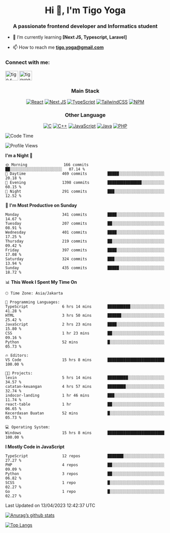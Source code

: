 
<h1 align="center">Hi 👋, I'm Tigo Yoga</h1>
<h3 align="center">A passionate frontend developer and Informatics student</h3>

- 🌱 I’m currently learning **[Next JS, Typescript, Laravel]**

- 📫 How to reach me **tigo.yoga@gmail.com**

<h3 align="left">Connect with me:</h3>
<p align="left">
<a href="https://linkedin.com/in/tigo s yoga" target="blank"><img align="center" src="https://raw.githubusercontent.com/rahuldkjain/github-profile-readme-generator/master/src/images/icons/Social/linked-in-alt.svg" alt="tigo s yoga" height="30" width="40" /></a>
<a href="https://instagram.com/tigoyoga" target="blank"><img align="center" src="https://raw.githubusercontent.com/rahuldkjain/github-profile-readme-generator/master/src/images/icons/Social/instagram.svg" alt="tigoyoga" height="30" width="40" /></a>
</p>



<h3 align="center">Main Stack</h3>
<div align="center">
  
  <a href="">![React](https://img.shields.io/badge/react-%2320232a.svg?style=for-the-badge&logo=react&logoColor=%2361DAFB)</a>
  <a href="">![Next JS](https://img.shields.io/badge/Next-black?style=for-the-badge&logo=next.js&logoColor=white)</a>
   <a href="">![TypeScript](https://img.shields.io/badge/typescript-%23007ACC.svg?style=for-the-badge&logo=typescript&logoColor=white)</a>
  <a href="">![TailwindCSS](https://img.shields.io/badge/tailwindcss-%2338B2AC.svg?style=for-the-badge&logo=tailwind-css&logoColor=white)</a>
  <a href="">![NPM](https://img.shields.io/badge/NPM-%23000000.svg?style=for-the-badge&logo=npm&logoColor=white)</a>
</div>
<h3 align="center">Other Language</h3>
<div align="center">
  
  <a href="">![C](https://img.shields.io/badge/c-%2300599C.svg?style=for-the-badge&logo=c&logoColor=white)</a>
  <a href="">![C++](https://img.shields.io/badge/c++-%2300599C.svg?style=for-the-badge&logo=c%2B%2B&logoColor=white)</a>
  <a href="">![JavaScript](https://img.shields.io/badge/javascript-%23323330.svg?style=for-the-badge&logo=javascript&logoColor=%23F7DF1E)</a>
  <a href="">![Java](https://img.shields.io/badge/java-%23ED8B00.svg?style=for-the-badge&logo=java&logoColor=white)</a>
  <a href="">![PHP](https://img.shields.io/badge/php-%23777BB4.svg?style=for-the-badge&logo=php&logoColor=white)</a>
</div>

<!--START_SECTION:waka-->
![Code Time](http://img.shields.io/badge/Code%20Time-309%20hrs%2049%20mins-blue)

![Profile Views](http://img.shields.io/badge/Profile%20Views-5-blue)

**I'm a Night 🦉** 

```text
🌞 Morning                166 commits         ██░░░░░░░░░░░░░░░░░░░░░░░   07.14 % 
🌆 Daytime                469 commits         █████░░░░░░░░░░░░░░░░░░░░   20.18 % 
🌃 Evening                1398 commits        ███████████████░░░░░░░░░░   60.15 % 
🌙 Night                  291 commits         ███░░░░░░░░░░░░░░░░░░░░░░   12.52 % 
```
📅 **I'm Most Productive on Sunday** 

```text
Monday                   341 commits         ████░░░░░░░░░░░░░░░░░░░░░   14.67 % 
Tuesday                  207 commits         ██░░░░░░░░░░░░░░░░░░░░░░░   08.91 % 
Wednesday                401 commits         ████░░░░░░░░░░░░░░░░░░░░░   17.25 % 
Thursday                 219 commits         ██░░░░░░░░░░░░░░░░░░░░░░░   09.42 % 
Friday                   397 commits         ████░░░░░░░░░░░░░░░░░░░░░   17.08 % 
Saturday                 324 commits         ███░░░░░░░░░░░░░░░░░░░░░░   13.94 % 
Sunday                   435 commits         █████░░░░░░░░░░░░░░░░░░░░   18.72 % 
```


📊 **This Week I Spent My Time On** 

```text
🕑︎ Time Zone: Asia/Jakarta

💬 Programming Languages: 
TypeScript               6 hrs 14 mins       ██████████░░░░░░░░░░░░░░░   41.28 % 
HTML                     3 hrs 50 mins       ██████░░░░░░░░░░░░░░░░░░░   25.42 % 
JavaScript               2 hrs 23 mins       ████░░░░░░░░░░░░░░░░░░░░░   15.80 % 
CSS                      1 hr 23 mins        ██░░░░░░░░░░░░░░░░░░░░░░░   09.16 % 
Python                   52 mins             █░░░░░░░░░░░░░░░░░░░░░░░░   05.73 % 

🔥 Editors: 
VS Code                  15 hrs 8 mins       █████████████████████████   100.00 % 

🐱‍💻 Projects: 
levin                    5 hrs 14 mins       █████████░░░░░░░░░░░░░░░░   34.57 % 
catatan-keuangan         4 hrs 57 mins       ████████░░░░░░░░░░░░░░░░░   32.74 % 
indocor-landing          1 hr 46 mins        ███░░░░░░░░░░░░░░░░░░░░░░   11.74 % 
react-table              1 hr                ██░░░░░░░░░░░░░░░░░░░░░░░   06.65 % 
Kecerdasan Buatan        52 mins             █░░░░░░░░░░░░░░░░░░░░░░░░   05.73 % 

💻 Operating System: 
Windows                  15 hrs 8 mins       █████████████████████████   100.00 % 
```

**I Mostly Code in JavaScript** 

```text
TypeScript               12 repos            ███████░░░░░░░░░░░░░░░░░░   27.27 % 
PHP                      4 repos             ██░░░░░░░░░░░░░░░░░░░░░░░   09.09 % 
Python                   3 repos             ██░░░░░░░░░░░░░░░░░░░░░░░   06.82 % 
SCSS                     1 repo              █░░░░░░░░░░░░░░░░░░░░░░░░   02.27 % 
Go                       1 repo              █░░░░░░░░░░░░░░░░░░░░░░░░   02.27 % 
```




 Last Updated on 13/04/2023 12:42:37 UTC
<!--END_SECTION:waka-->

[![Anurag’s github stats](https://github-readme-stats.vercel.app/api?username=tigoyoga)](https://github.com/tigoyoga)

[![Top Langs](https://github-readme-stats.vercel.app/api/top-langs/?username=tigoyoga&layout=compact)](https://github.com/tigoyoga)
